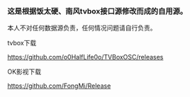 
### 这是根据饭太硬、南风tvbox接口源修改而成的自用源。

本人不对任何数据源负责，任何情况问题请自行负责。

tvbox下载

https://github.com/o0HalfLife0o/TVBoxOSC/releases

OK影视下载 

https://github.com/FongMi/Release 





